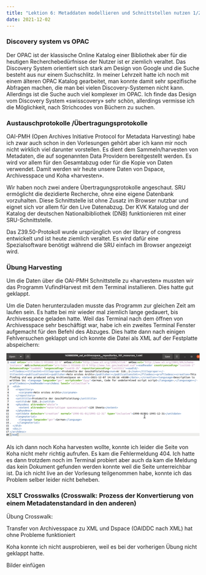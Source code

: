 ```yaml
---
title: "Lektion 6: Metaddaten modellieren und Schnittstellen nutzen 1/2"
date: 2021-12-02
---
```



### Discovery system vs OPAC

Der OPAC ist der klassische Online Katalog einer Bibliothek aber für die heutigen Recherchebedürfnisse der Nutzer ist er ziemlich veraltet. 
Das Discovery System orientiert sich stark am Design von Google und die Suche besteht aus nur einem Suchschlitz. 
In meiner Lehrzeit hatte ich noch mit einem älteren OPAC Katalog gearbeitet, man konnte damit sehr spezifische Abfragen machen, die man bei vielen Discovery-Systemen nicht kann. 
Allerdings ist die Suche auch viel komplexer im OPAC. Ich finde das Design vom Discovery System «swisscovery» sehr schön, allerdings vermisse ich die Möglichkeit, nach Strichcodes von Büchern zu suchen.



### Austauschprotokolle /Übertragungsprotokolle

OAI-PMH (Open Archives Initiative Protocol for Metadata Harvesting) habe ich zwar auch schon in den Vorlesungen gehört aber ich kann mir noch nicht wirklich viel darunter vorstellen. 
Es dient dem Sammeln/harvesten von Metadaten, die auf sogenannten Data Providern bereitgestellt werden. Es wird vor allem für den Gesamtabzug oder für die Kopie von Daten verwendet. Damit werden wir heute unsere Daten von Dspace, Archivesspace und Koha «harvesten».

Wir haben noch zwei andere Übertragungsprotokolle angeschaut. SRU ermöglicht die dezidierte Recherche, ohne eine eigene Datenbank vorzuhalten. 
Diese Schnittstelle ist ohne Zusatz im Browser nutzbar und eignet sich vor allem für den Live Datenabzug. 
Der KVK Katalog und der Katalog der deutschen Nationalbibliothek (DNB) funktionieren mit einer SRU-Schnittstelle.

Das Z39.50-Protokoll wurde ursprünglich von der library of congress entwickelt und ist heute ziemlich veraltet. 
Es wird dafür eine Spezialsoftware benötigt während die SRU einfach im Browser angezeigt wird.

### Übung Harvesting

Um die Daten über die OAI-PMH Schnittstelle zu «harvesten» mussten wir das Programm VufindHarvest mit dem Terminal installieren. Dies hatte gut geklappt.

Um die Daten herunterzuladen musste das Programm zur gleichen Zeit am laufen sein. Es hatte bei mir wieder mal ziemlich lange gedauert, bis Archivesspace geladen hatte. Weil das Terminal nach dem öffnen von Archivesspace sehr beschäftigt war, habe ich ein zweites Terminal Fenster aufgemacht für den Befehl des Abzuges. Dies hatte dann nach einigen Fehlversuchen geklappt und ich konnte die Datei als XML auf der Festplatte abspeichern:

![Harvesting_Archivesspace](https://raw.githubusercontent.com/slunz/Lerntagebuch-BAIN/master/pictures/EAD_aus_archivesspace_geharvestet.png)

Als ich dann noch Koha harvesten wollte, konnte ich leider die Seite von Koha nicht mehr richtig aufrufen. 
Es kam die Fehlermeldung 404. Ich hatte es dann trotzdem noch im Terminal probiert aber auch da kam die Meldung das kein Dokument gefunden werden konnte weil die Seite unterreichbar ist. Da ich nicht live an der Vorlesung teilgenommen habe, konnte ich das Problem selber leider nicht beheben.



### XSLT Crosswalks (Crosswalk: Prozess der Konvertierung von einem Metadatenstandard in den anderen)

Übung Crosswalk:

Transfer von Archivesspace zu XML und Dspace (OAIDDC nach XML) hat ohne Probleme funktioniert

Koha konnte ich nicht ausprobieren, weil es bei der vorherigen Übung nicht geklappt hatte.



Bilder einfügen

